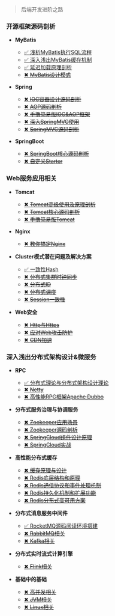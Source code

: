 > 后端开发进阶之路

### 开源框架源码剖析<!-- {docsify-ignore} -->

* **MyBatis**

    - [✅ 浅析MyBatis执行SQL流程](/blog/backend_developer/mybatis/ExecuteSQL.md)
    - [✅ 深入浅出MyBatis缓存机制](/blog/backend_developer/mybatis/ThreeCache.md)
    - [✅ 延迟加载原理剖析](/blog/backend_developer/mybatis/LazyLoading.md)
    - [✖ ~~MyBatis设计模式~~](/blog/backend_developer/mybatis/DesignPattern.md)

* **Spring**
    - [✖ ~~IOC容器设计源码剖析~~]()
    - [✖ ~~AOP源码剖析~~]()
    - [✖ ~~手撸简易版IOC&AOP框架~~]()
    - [✖ ~~深入SpringMVC使用~~]()
    - [✖ ~~SpringMVC源码剖析~~]()

* **SpringBoot**
    - [✖ ~~SpringBoot核心源码剖析~~]()
    - [✖ ~~自定义Starter~~]()

### Web服务应用相关<!-- {docsify-ignore} -->

* **Tomcat**
    - [✖ ~~Tomcat高级使用及原理剖析~~]()
    - [✖ ~~Tomcat核心源码剖析~~]()
    - [✖ ~~手撸简易版Tomcat~~]()

* **Nginx**
    - [✖ ~~教你搞定Nginx~~]()

* **Cluster模式潜在问题及解决方案**
    - [✅ 一致性Hash](/blog/backend_developer/cluster/ConsistentHashing.md)
    - [✖ ~~分布式集群时钟同步~~](/blog/backend_developer/cluster/DistributedTimeSync.md)
    - [✖ ~~分布式ID~~](/blog/backend_developer/cluster/DistributedID.md)
    - [✖ ~~分布式调度~~](/blog/backend_developer/cluster/DistributedDispatch.md)
    - [✖ ~~Session一致性~~](/blog/backend_developer/cluster/ConsistenSession.md)


* **Web安全**
    - [✖ ~~Http与Https~~]()
    - [✖ ~~应对Web攻击防护~~]()
    - [✖ ~~CDN加速~~]()

### 深入浅出分布式架构设计&微服务<!-- {docsify-ignore} -->

* **RPC**
    - [✅ 分布式理论与分布式架构设计理论](/blog/backend_developer/rpc/DistributedArchitectureDesignTheory.md)
    - [✖ ~~Netty~~]()
    - [✖ ~~高性能RPC框架Apache Dubbo~~]()

* **分布式服务治理与协调服务**
    - [✖ ~~Zookeeper应用场景~~]()
    - [✖ ~~Zookeeper源码剖析~~]()
    - [✖ ~~SpringCloud组件设计原理~~]()
    - [✖ ~~SpringCloud实战~~]()


* **高性能分布式缓存**
    - [✖ ~~缓存原理与设计~~]()
    - [✖ ~~Redis底层结构和原理~~]()
    - [✖ ~~Redis通信协议和事件处理机制~~]()
    - [✖ ~~Redis持久化机制和扩展功能~~]()
    - [✖ ~~Redis分布式高可用方案~~]()

* **分布式消息服务中间件**
    - [✅ RocketMQ源码阅读环境搭建](/blog/backend_developer/message/RocketMQSourceSpace.md)
    - [✖ ~~RabbitMQ相关~~]()
    - [✖ ~~Kafka相关~~]()


* **分布式实时流式计算引擎**
    - [✖ ~~Flink相关~~]()

* **基础中的基础**
    - [✖ ~~高并发相关~~]()
    - [✖ ~~JVM相关~~]()
    - [✖ ~~Linux相关~~]()


  


